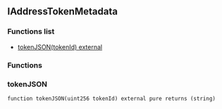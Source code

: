 
## IAddressTokenMetadata

### Functions list
- [tokenJSON(tokenId) external](#tokenjson)

### Functions
### tokenJSON

```solidity
function tokenJSON(uint256 tokenId) external pure returns (string)
```

